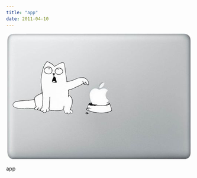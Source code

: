 ```yaml
---
title: "app"
date: 2011-04-10
---
```


![2011-04-10-bl9b9la0.jpeg](/images/2011-04-10-bl9b9la0.jpeg)

app
